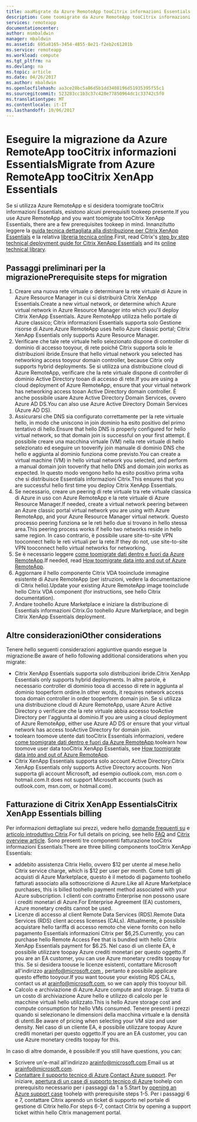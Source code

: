 ```yaml
---
title: aaaMigrate da Azure RemoteApp tooCitrix informazioni Essentials | Documenti Microsoft
description: Come toomigrate da Azure RemoteApp tooCitrix informazioni Essentials
services: remoteapp
documentationcenter: 
author: msmbaldwin
manager: mbaldwin
ms.assetid: 695a8165-3454-4855-8e21-f2eb2c61201b
ms.service: remoteapp
ms.workload: compute
ms.tgt_pltfrm: na
ms.devlang: na
ms.topic: article
ms.date: 04/26/2017
ms.author: mbaldwin
ms.openlocfilehash: aa3ce28bc5a86d5b1dd3408196d51935395f55c1
ms.sourcegitcommit: 523283cc1b3c37c428e77850964dc1c33742c5f0
ms.translationtype: MT
ms.contentlocale: it-IT
ms.lasthandoff: 10/06/2017
---
```

# <a name="migrate-from-azure-remoteapp-toocitrix-xenapp-essentials"></a><span data-ttu-id="5ed3d-103">Eseguire la migrazione da Azure RemoteApp tooCitrix informazioni Essentials</span><span class="sxs-lookup"><span data-stu-id="5ed3d-103">Migrate from Azure RemoteApp tooCitrix XenApp Essentials</span></span>

<span data-ttu-id="5ed3d-104">Se si utilizza Azure RemoteApp e si desidera toomigrate tooCitrix informazioni Essentials, esistono alcuni prerequisiti tookeep presente.</span><span class="sxs-lookup"><span data-stu-id="5ed3d-104">If you use Azure RemoteApp and you want toomigrate tooCitrix XenApp Essentials, there are a few prerequisites tookeep in mind.</span></span> <span data-ttu-id="5ed3d-105">Innanzitutto leggere la [guida tecnica dettagliata alla distribuzione per Citrix XenApp Essentials](https://docs.citrix.com/content/dam/docs/en-us/citrix-cloud/downloads/xenapp-essentials-deployment-guide.pdf) e la relativa [libreria tecnica online](http://docs.citrix.com/en-us/citrix-cloud/xenapp-and-xendesktop-service/xenapp-essentials.html).</span><span class="sxs-lookup"><span data-stu-id="5ed3d-105">First, read Citrix's [step by step technical deployment guide for Citrix XenApp Essentials](https://docs.citrix.com/content/dam/docs/en-us/citrix-cloud/downloads/xenapp-essentials-deployment-guide.pdf) and its [online technical library](http://docs.citrix.com/en-us/citrix-cloud/xenapp-and-xendesktop-service/xenapp-essentials.html).</span></span> 

## <a name="prerequisite-steps-for-migration"></a><span data-ttu-id="5ed3d-106">Passaggi preliminari per la migrazione</span><span class="sxs-lookup"><span data-stu-id="5ed3d-106">Prerequisite steps for migration</span></span>

1. <span data-ttu-id="5ed3d-107">Creare una nuova rete virtuale o determinare la rete virtuale di Azure in Azure Resource Manager in cui si distribuirà Citrix XenApp Essentials.</span><span class="sxs-lookup"><span data-stu-id="5ed3d-107">Create a new virtual network, or determine which Azure virtual network in Azure Resource Manager into which you'll deploy Citrix XenApp Essentials.</span></span> <span data-ttu-id="5ed3d-108">Azure RemoteApp utilizza hello portale di Azure classico; Citrix informazioni Essentials supporta solo Gestione risorse di Azure.</span><span class="sxs-lookup"><span data-stu-id="5ed3d-108">Azure RemoteApp uses hello Azure classic portal; Citrix XenApp Essentials only supports Azure Resource Manager.</span></span>  
2. <span data-ttu-id="5ed3d-109">Verificare che tale rete virtuale hello selezionato dispone di controller di dominio di accesso tooyour, di rete poiché Citrix supporta solo le distribuzioni ibride.</span><span class="sxs-lookup"><span data-stu-id="5ed3d-109">Ensure that hello virtual network you selected has networking access tooyour domain controller, because Citrix only supports hybrid deployments.</span></span> <span data-ttu-id="5ed3d-110">Se si utilizza una distribuzione cloud di Azure RemoteApp, verificare che la rete virtuale dispone di controller di dominio Active Directory tooan di accesso di rete.</span><span class="sxs-lookup"><span data-stu-id="5ed3d-110">If you are using a cloud deployment of Azure RemoteApp, ensure that your virtual network has networking access tooan Active Directory domain controller.</span></span> <span data-ttu-id="5ed3d-111">È anche possibile usare Azure Active Directory Domain Services, ovvero Azure AD DS.</span><span class="sxs-lookup"><span data-stu-id="5ed3d-111">You can also use Azure Active Directory Domain Services (Azure AD DS).</span></span> 
3. <span data-ttu-id="5ed3d-112">Assicurarsi che DNS sia configurato correttamente per la rete virtuale hello, in modo che uniscono in join dominio ha esito positivo del primo tentativo di hello.</span><span class="sxs-lookup"><span data-stu-id="5ed3d-112">Ensure that hello DNS is properly configured for hello virtual network, so that domain join is successful on your first attempt.</span></span> <span data-ttu-id="5ed3d-113">È possibile creare una macchina virtuale (VM) nella rete virtuale di hello selezionato ed eseguire un tooverify join manuale di dominio DNS che hello e aggiunta al dominio funziona come previsto.</span><span class="sxs-lookup"><span data-stu-id="5ed3d-113">You can create a virtual machine (VM) in hello virtual network you selected, and perform a manual domain join tooverify that hello DNS and domain join works as expected.</span></span> <span data-ttu-id="5ed3d-114">In questo modo vengono hello ha esito positivo prima volta che si distribuisce Essentials informazioni Citrix.</span><span class="sxs-lookup"><span data-stu-id="5ed3d-114">This ensures that you are successful hello first time you deploy Citrix XenApp Essentials.</span></span> 
4. <span data-ttu-id="5ed3d-115">Se necessario, creare un peering di rete virtuale tra rete virtuale classica di Azure in uso con Azure RemoteApp e la rete virtuale di Azure Resource Manager.</span><span class="sxs-lookup"><span data-stu-id="5ed3d-115">If needed, create a virtual network peering between an Azure classic portal virtual network you are using with Azure RemoteApp, and your Azure Resource Manager virtual network.</span></span> <span data-ttu-id="5ed3d-116">Questo processo peering funziona se le reti hello due si trovano in hello stessa area.</span><span class="sxs-lookup"><span data-stu-id="5ed3d-116">This peering process works if hello two networks reside in hello same region.</span></span> <span data-ttu-id="5ed3d-117">In caso contrario, è possibile usare site-to-site VPN tooconnect hello le reti virtuali per la rete.</span><span class="sxs-lookup"><span data-stu-id="5ed3d-117">If they do not, use site-to-site VPN tooconnect hello virtual networks for networking.</span></span> 
5. <span data-ttu-id="5ed3d-118">Se è necessario leggere [come toomigrate dati dentro e fuori da Azure RemoteApp](remoteapp-migrate.md).</span><span class="sxs-lookup"><span data-stu-id="5ed3d-118">If needed, read [How toomigrate data into and out of Azure RemoteApp](remoteapp-migrate.md).</span></span> 
6. <span data-ttu-id="5ed3d-119">Aggiornare il hello componente Citrix VDA tooinclude immagine esistente di Azure RemoteApp (per istruzioni, vedere la documentazione di Citrix hello).</span><span class="sxs-lookup"><span data-stu-id="5ed3d-119">Update your existing Azure RemoteApp image tooinclude hello Citrix VDA component (for instructions, see hello Citrix documentation).</span></span> 
7. <span data-ttu-id="5ed3d-120">Andare toohello Azure Marketplace e iniziare la distribuzione di Essentials informazioni Citrix.</span><span class="sxs-lookup"><span data-stu-id="5ed3d-120">Go toohello Azure Marketplace, and begin Citrix XenApp Essentials deployment.</span></span>

## <a name="other-considerations"></a><span data-ttu-id="5ed3d-121">Altre considerazioni</span><span class="sxs-lookup"><span data-stu-id="5ed3d-121">Other considerations</span></span>

<span data-ttu-id="5ed3d-122">Tenere hello seguenti considerazioni aggiuntive quando esegue la migrazione:</span><span class="sxs-lookup"><span data-stu-id="5ed3d-122">Be aware of hello following additional considerations when you migrate:</span></span>
- <span data-ttu-id="5ed3d-123">Citrix XenApp Essentials supporta solo distribuzioni ibride.</span><span class="sxs-lookup"><span data-stu-id="5ed3d-123">Citrix XenApp Essentials only supports hybrid deployments.</span></span> <span data-ttu-id="5ed3d-124">In altre parole, è necessario controller di dominio tooa di accesso di rete in aggiunta al dominio tooperform ordine.</span><span class="sxs-lookup"><span data-stu-id="5ed3d-124">In other words, it requires network access tooa domain controller in order tooperform domain join.</span></span> <span data-ttu-id="5ed3d-125">Se si utilizza una distribuzione cloud di Azure RemoteApp, usare Azure Active Directory o verificare che la rete virtuale abbia accesso tooActive Directory per l'aggiunta al dominio.</span><span class="sxs-lookup"><span data-stu-id="5ed3d-125">If you are using a cloud deployment of Azure RemoteApp, either use Azure AD DS or ensure that your virtual network has access tooActive Directory for domain join.</span></span> 
- <span data-ttu-id="5ed3d-126">toolearn toomove utente dati tooCitrix Essentials informazioni, vedere [come toomigrate dati dentro e fuori da Azure RemoteApp](remoteapp-migrate.md).</span><span class="sxs-lookup"><span data-stu-id="5ed3d-126">toolearn how toomove user data tooCitrix XenApp Essentials, see [How toomigrate data into and out of Azure RemoteApp](remoteapp-migrate.md).</span></span> 
- <span data-ttu-id="5ed3d-127">Citrix XenApp Essentials supporta solo account Active Directory.</span><span class="sxs-lookup"><span data-stu-id="5ed3d-127">Citrix XenApp Essentials only supports Active Directory accounts.</span></span> <span data-ttu-id="5ed3d-128">Non supporta gli account Microsoft, ad esempio outlook.com, msn.com o hotmail.com.</span><span class="sxs-lookup"><span data-stu-id="5ed3d-128">It does not support Microsoft accounts (such as outlook.com, msn.com, or hotmail.com).</span></span> 

## <a name="citrix-xenapp-essentials-billing"></a><span data-ttu-id="5ed3d-129">Fatturazione di Citrix XenApp Essentials</span><span class="sxs-lookup"><span data-stu-id="5ed3d-129">Citrix XenApp Essentials billing</span></span>

<span data-ttu-id="5ed3d-130">Per informazioni dettagliate sui prezzi, vedere hello [domande frequenti su](https://www.citrix.com/global-partners/microsoft/resources/xenapp-essentials-faq.html#tab-30699) e [articolo introduttivo Citrix](https://www.citrix.com/global-partners/microsoft/remote-app.html).</span><span class="sxs-lookup"><span data-stu-id="5ed3d-130">For full details on pricing, see hello [FAQ](https://www.citrix.com/global-partners/microsoft/resources/xenapp-essentials-faq.html#tab-30699) and [Citrix overview article](https://www.citrix.com/global-partners/microsoft/remote-app.html).</span></span> <span data-ttu-id="5ed3d-131">Sono presenti tre componenti fatturazione tooCitrix informazioni Essentials:</span><span class="sxs-lookup"><span data-stu-id="5ed3d-131">There are three billing components tooCitrix XenApp Essentials:</span></span>

- <span data-ttu-id="5ed3d-132">addebito assistenza Citrix Hello, ovvero $12 per utente al mese.</span><span class="sxs-lookup"><span data-stu-id="5ed3d-132">hello Citrix service charge, which is $12 per user per month.</span></span> <span data-ttu-id="5ed3d-133">Come tutti gli acquisti di Azure Marketplace, questo è il metodo di pagamento toohello fatturati associato alla sottoscrizione di Azure.</span><span class="sxs-lookup"><span data-stu-id="5ed3d-133">Like all Azure Marketplace purchases, this is billed toohello payment method associated with your Azure subscription.</span></span> <span data-ttu-id="5ed3d-134">I clienti con contratto Enterprise non possono usare i crediti monetari di Azure.</span><span class="sxs-lookup"><span data-stu-id="5ed3d-134">For Enterprise Agreement (EA) customers, Azure monetary credits cannot be used.</span></span> 
- <span data-ttu-id="5ed3d-135">Licenze di accesso al client Remote Data Services (RDS).</span><span class="sxs-lookup"><span data-stu-id="5ed3d-135">Remote Data Services (RDS) client access licenses (CALs).</span></span> <span data-ttu-id="5ed3d-136">Attualmente, è possibile acquistare hello tariffa di accesso remoto che viene fornito con hello pagamento Essentials informazioni Citrix per $6,25.</span><span class="sxs-lookup"><span data-stu-id="5ed3d-136">Currently, you can purchase hello Remote Access Fee that is bundled with hello Citrix XenApp Essentials payment for $6.25.</span></span> <span data-ttu-id="5ed3d-137">Nel caso di un cliente EA, è possibile utilizzare toopay Azure crediti monetari per questo oggetto.</span><span class="sxs-lookup"><span data-stu-id="5ed3d-137">If you are an EA customer, you can use Azure monetary credits toopay for this.</span></span> <span data-ttu-id="5ed3d-138">Se si desidera toouse le licenze esistenti, contattare Microsoft all'indirizzo [ arainfo@microsoft.com ](mailto:arainfo@microsoft.com), pertanto è possibile applicare questo effetto tooyour.</span><span class="sxs-lookup"><span data-stu-id="5ed3d-138">If you want toouse your existing RDS CALs, contact us at [arainfo@microsoft.com](mailto:arainfo@microsoft.com), so we can apply this tooyour bill.</span></span> 
- <span data-ttu-id="5ed3d-139">Calcolo e archiviazione di Azure.</span><span class="sxs-lookup"><span data-stu-id="5ed3d-139">Azure compute and storage.</span></span> <span data-ttu-id="5ed3d-140">Si tratta di un costo di archiviazione Azure hello e utilizzo di calcolo per le macchine virtuali hello utilizzato.</span><span class="sxs-lookup"><span data-stu-id="5ed3d-140">This is hello Azure storage cost and compute consumption for hello VMs consumed.</span></span> <span data-ttu-id="5ed3d-141">Tenere presenti i prezzi quando si selezionano le dimensioni della macchina virtuale e la densità di utenti.</span><span class="sxs-lookup"><span data-stu-id="5ed3d-141">Be aware of pricing when selecting your VM size and user density.</span></span> <span data-ttu-id="5ed3d-142">Nel caso di un cliente EA, è possibile utilizzare toopay Azure crediti monetari per questo oggetto.</span><span class="sxs-lookup"><span data-stu-id="5ed3d-142">If you are an EA customer, you can use Azure monetary credits toopay for this.</span></span>

<span data-ttu-id="5ed3d-143">In caso di altre domande, è possibile:</span><span class="sxs-lookup"><span data-stu-id="5ed3d-143">If you still have questions, you can:</span></span>
- <span data-ttu-id="5ed3d-144">Scrivere un'e-mail all'indirizzo [arainfo@microsoft.com](mailto:arainfo@microsoft.com).</span><span class="sxs-lookup"><span data-stu-id="5ed3d-144">Email us at [arainfo@microsoft.com](mailto:arainfo@microsoft.com).</span></span>
- <span data-ttu-id="5ed3d-145">[Contattare il supporto tecnico di Azure](https://portal.azure.com/?#blade/Microsoft_Azure_Support/HelpAndSupportBlade).</span><span class="sxs-lookup"><span data-stu-id="5ed3d-145">[Contact Azure support](https://portal.azure.com/?#blade/Microsoft_Azure_Support/HelpAndSupportBlade).</span></span> <span data-ttu-id="5ed3d-146">Per iniziare, [apertura di un case di supporto tecnico di Azure](https://portal.azure.com/?#blade/Microsoft_Azure_Support/HelpAndSupportBlade) toohelp con prerequisito necessario per i passaggi da 1 a 5.</span><span class="sxs-lookup"><span data-stu-id="5ed3d-146">Start by [opening an Azure support case](https://portal.azure.com/?#blade/Microsoft_Azure_Support/HelpAndSupportBlade) toohelp with prerequisite steps 1-5.</span></span> <span data-ttu-id="5ed3d-147">Per i passaggi 6 e 7, contattare Citrix aprendo un ticket di supporto nel portale di gestione di Citrix hello.</span><span class="sxs-lookup"><span data-stu-id="5ed3d-147">For steps 6-7, contact Citrix by opening a support ticket within hello Citrix management portal.</span></span> 

